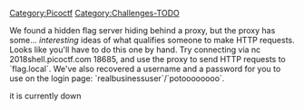 [Category:Picoctf](/Category:Picoctf "wikilink")
[Category:Challenges-TODO](/Category:Challenges-TODO "wikilink")

We found a hidden flag server hiding behind a proxy, but the proxy has
some... _interesting_ ideas of what qualifies someone to make HTTP
requests. Looks like you'll have to do this one by hand. Try connecting
via nc 2018shell.picoctf.com 18685, and use the proxy to send HTTP
requests to \`flag.local\`. We've also recovered a username and a
password for you to use on the login page:
\`realbusinessuser\`/\`potoooooooo\`.

it is currently down
